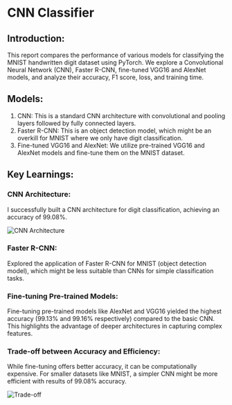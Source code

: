 # CNN Classifier

## Introduction:
This report compares the performance of various models for classifying the MNIST handwritten digit dataset using PyTorch. We explore a Convolutional Neural Network (CNN), Faster R-CNN, fine-tuned VGG16 and AlexNet models, and analyze their accuracy, F1 score, loss, and training time.

## Models:
1. CNN: This is a standard CNN architecture with convolutional and pooling layers followed by fully connected layers.
2. Faster R-CNN: This is an object detection model, which might be an overkill for MNIST where we only have digit classification.
3. Fine-tuned VGG16 and AlexNet: We utilize pre-trained VGG16 and AlexNet models and fine-tune them on the MNIST dataset.

## Key Learnings:

### CNN Architecture:
I successfully built a CNN architecture for digit classification, achieving an accuracy of 99.08%.

![CNN Architecture](https://github.com/SoukainaElidrissi/Atelier2/assets/128905801/ff0a2986-f24b-4632-bbd5-b0579cb06b0c)

### Faster R-CNN:
Explored the application of Faster R-CNN for MNIST (object detection model), which might be less suitable than CNNs for simple classification tasks.

### Fine-tuning Pre-trained Models:
Fine-tuning pre-trained models like AlexNet and VGG16 yielded the highest accuracy (99.13% and 99.16% respectively) compared to the basic CNN. This highlights the advantage of deeper architectures in capturing complex features.

### Trade-off between Accuracy and Efficiency:
While fine-tuning offers better accuracy, it can be computationally expensive. For smaller datasets like MNIST, a simpler CNN might be more efficient with results of 99.08% accuracy.

![Trade-off](https://github.com/SoukainaElidrissi/Atelier2/assets/128905801/6d23d962-a259-419a-8ad1-bfd2414917cf)
